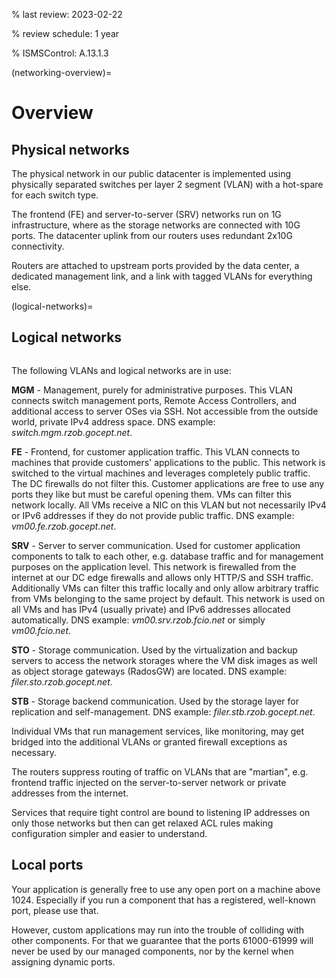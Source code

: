 % last review: 2023-02-22

% review schedule: 1 year

% ISMSControl: A.13.1.3


(networking-overview)=

# Overview

## Physical networks

The physical network in our public datacenter is implemented using physically
separated switches per layer 2 segment (VLAN) with a hot-spare for each switch
type.

The frontend (FE) and server-to-server (SRV) networks run on 1G infrastructure,
where as the storage networks are connected with 10G ports. The datacenter
uplink from our routers uses redundant 2x10G connectivity.

Routers are attached to upstream ports provided by the data center, a dedicated
management link, and a link with tagged VLANs for everything else.

(logical-networks)=

## Logical networks

```{image} logical.png
```

The following VLANs and logical networks are in use:

**MGM** - Management, purely for administrative purposes. This VLAN connects
switch management ports, Remote Access Controllers, and additional access to
server OSes via SSH. Not accessible from the outside world, private IPv4
address space. DNS example: *switch.mgm.rzob.gocept.net*.

**FE** - Frontend, for customer application traffic. This VLAN connects to
machines that provide customers' applications to the public. This network is
switched to the virtual machines and leverages completely public traffic. The
DC firewalls do not filter this. Customer applications are free to use any
ports they like but must be careful opening them. VMs can filter this network
locally. All VMs receive a NIC on this VLAN but not necessarily IPv4 or IPv6
addresses if they do not provide public traffic. DNS
example: *vm00.fe.rzob.gocept.net*.

**SRV** - Server to server communication. Used for customer application
components to talk to each other, e.g. database traffic and for management
purposes on the application level. This network is firewalled from the internet
at our DC edge firewalls and allows only HTTP/S and SSH traffic. Additionally
VMs can filter this traffic locally and only allow arbitrary traffic from VMs
belonging to the same project by default. This network is used on all VMs and
has IPv4 (usually private) and IPv6 addresses allocated automatically.
DNS example: *vm00.srv.rzob.fcio.net* or simply
*vm00.fcio.net*.

**STO** - Storage communication. Used by the virtualization and backup servers
to access the network storages where the VM disk images as well as object
storage gateways (RadosGW) are located. DNS example: *filer.sto.rzob.gocept.net*.

**STB** - Storage backend communication. Used by the storage layer for
replication and self-management. DNS example: *filer.stb.rzob.gocept.net*.

Individual VMs that run management services, like monitoring, may get bridged
into the additional VLANs or granted firewall exceptions as necessary.

The routers suppress routing of traffic on VLANs that are "martian", e.g.
frontend traffic injected on the server-to-server network or private addresses
from the internet.

Services that require tight control are bound to listening IP addresses on only
those networks but then can get relaxed ACL rules making configuration simpler
and easier to understand.

## Local ports

Your application is generally free to use any open port on a machine above 1024.
Especially if you run a component that has a registered, well-known port, please
use that.

However, custom applications may run into the trouble of colliding with other
components. For that we guarantee that the ports 61000-61999 will never be used
by our managed components, nor by the kernel when assigning dynamic ports.
